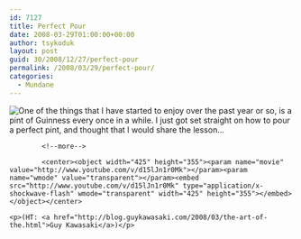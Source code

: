 ```yaml
---
id: 7127
title: Perfect Pour
date: 2008-03-29T01:00:00+00:00
author: tsykoduk
layout: post
guid: 30/2008/12/27/perfect-pour
permalink: /2008/03/29/perfect-pour/
categories:
  - Mundane
---
```

<p><img src="http://greg.nokes.name/assets/2008/3/28/guinnessbottle1.jpg" style="float:left;">One of the things that I have started to enjoy over the past year or so, is a pint of Guinness every once in a while. I just got set straight on how to pour a perfect pint, and thought that I would share the lesson...</p>

            <!--more-->

            <center><object width="425" height="355"><param name="movie" value="http://www.youtube.com/v/d15lJn1r0Mk"></param><param name="wmode" value="transparent"></param><embed src="http://www.youtube.com/v/d15lJn1r0Mk" type="application/x-shockwave-flash" wmode="transparent" width="425" height="355"></embed></object></center>

	<p>(HT: <a href="http://blog.guykawasaki.com/2008/03/the-art-of-the.html">Guy Kawasaki</a>)</p>